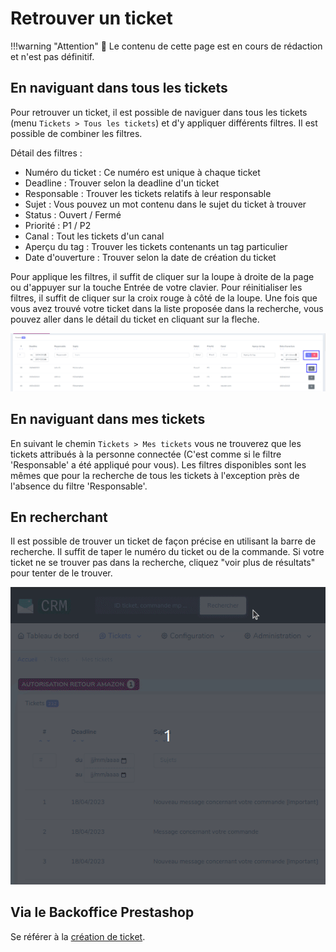 # Retrouver un ticket

!!!warning "Attention"
    🚧 Le contenu de cette page est en cours de rédaction et n'est pas définitif.

## En naviguant dans tous les tickets
Pour retrouver un ticket, il est possible de naviguer dans tous les tickets (menu `Tickets > Tous les tickets`) et d'y appliquer différents filtres. Il est possible de combiner les filtres.

Détail des filtres :

* Numéro du ticket : Ce numéro est unique à chaque ticket
* Deadline : Trouver selon la deadline d'un ticket
* Responsable : Trouver les tickets relatifs à leur responsable
* Sujet : Vous pouvez un mot contenu dans le sujet du ticket à trouver
* Status : Ouvert / Fermé
* Priorité : P1 / P2
* Canal : Tout les tickets d'un canal
* Aperçu du tag : Trouver les tickets contenants un tag particulier
* Date d'ouverture : Trouver selon la date de création du ticket

Pour applique les filtres, il suffit de cliquer sur la loupe à droite de la page ou d'appuyer sur la touche Entrée de votre clavier.
Pour réinitialiser les filtres, il suffit de cliquer sur la croix rouge à côté de la loupe.
Une fois que vous avez trouvé votre ticket dans la liste proposée dans la recherche, vous pouvez aller dans le détail du ticket en cliquant sur la fleche. 

![trouver_un_ticket](assets/trouver_un_ticket/trouver-un-ticket.png)

## En naviguant dans mes tickets
En suivant le chemin `Tickets > Mes tickets` vous ne trouverez que les tickets attribués à la personne connectée (C'est comme si le filtre 'Responsable' a été appliqué pour vous). Les filtres disponibles sont les mêmes que pour la recherche de tous les tickets à l'exception près de l'absence du filtre 'Responsable'.

## En recherchant
Il est possible de trouver un ticket de façon précise en utilisant la barre de recherche. Il suffit de taper le numéro du ticket ou de la commande.
Si votre ticket ne se trouver pas dans la recherche, cliquez "voir plus de résultats" pour tenter de le trouver.

![rechercher-un-ticket](assets/trouver_un_ticket/recherche-ticket.gif)

## Via le Backoffice Prestashop
Se référer à la [création de ticket](travailler-sur-un-ticket.md#créer-un-ticket).
